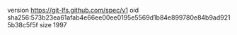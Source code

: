 version https://git-lfs.github.com/spec/v1
oid sha256:573b23ea61afab4e66ee00ee0195e5569d1b84e899780e84b9ad9215b38c5f5f
size 1997
